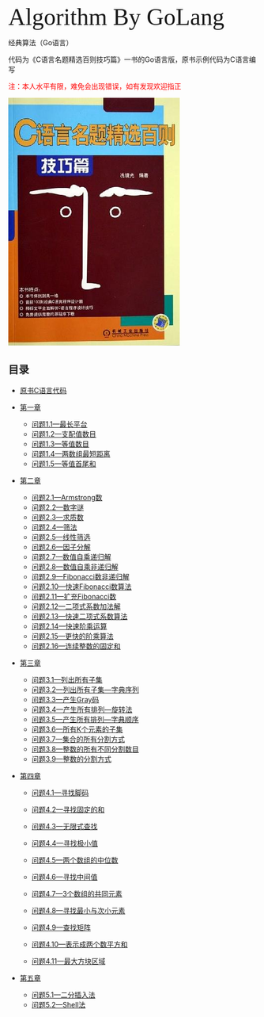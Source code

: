 <font face="FOT-Matisse Pro EB" size="7" align="center">Algorithm By GoLang</font>

经典算法（Go语言）

代码为《C语言名题精选百则技巧篇》一书的Go语言版，原书示例代码为C语言编写

<font color="red">注：本人水平有限，难免会出现错误，如有发现欢迎指正</font>

![](/图片/s26597278.jpg) 

## 目录

* [原书C语言代码](https://github.com/ruiqi0526/algorithm-by-golang/tree/master/书中源码（C语言）) 
* [第一章](https://github.com/ruiqi0526/algorithm-by-golang/tree/master/src/第一章) 
  * [问题1.1—最长平台](https://github.com/ruiqi0526/algorithm-by-golang/tree/master/src/第一章/问题1.1—最长平台) 
  * [问题1.2—支配值数目](https://github.com/ruiqi0526/algorithm-by-golang/tree/master/src/第一章/问题1.2—支配值数目) 
  * [问题1.3—等值数目](https://github.com/ruiqi0526/algorithm-by-golang/tree/master/src/第一章/问题1.3—等值数目) 
  * [问题1.4—两数组最短距离](https://github.com/ruiqi0526/algorithm-by-golang/tree/master/src/第一章/问题1.4—两数组最短距离) 
  * [问题1.5—等值首尾和](https://github.com/ruiqi0526/algorithm-by-golang/tree/master/src/第一章/问题1.5—等值首尾和) 
* [第二章](https://github.com/ruiqi0526/algorithm-by-golang/tree/master/src/第二章) 
  * [问题2.1—Armstrong数](https://github.com/ruiqi0526/algorithm-by-golang/tree/master/src/第二章/问题2.1—Armstrong数) 
  * [问题2.2—数字谜](https://github.com/ruiqi0526/algorithm-by-golang/tree/master/src/第二章/问题2.2—数字谜) 
  * [问题2.3—求质数](https://github.com/ruiqi0526/algorithm-by-golang/tree/master/src/第二章/问题2.3—求质数) 
  * [问题2.4—筛法](https://github.com/ruiqi0526/algorithm-by-golang/tree/master/src/第二章/问题2.4—筛法)
  * [问题2.5—线性筛选](https://github.com/ruiqi0526/algorithm-by-golang/tree/master/src/第二章/问题2.5—线性筛选)
  * [问题2.6—因子分解](https://github.com/ruiqi0526/algorithm-by-golang/tree/master/src/第二章/问题2.6—因子分解) 
  * [问题2.7—数值自乘递归解](https://github.com/ruiqi0526/algorithm-by-golang/tree/master/src/第二章/问题2.7—数值自乘递归解)
  * [问题2.8—数值自乘非递归解](https://github.com/ruiqi0526/algorithm-by-golang/tree/master/src/第二章/问题2.8—数值自乘非递归解) 
  * [问题2.9—Fibonacci数非递归解](https://github.com/ruiqi0526/algorithm-by-golang/tree/master/src/第二章/问题2.9—Fibonacci数非递归解) 
  * [问题2.10—快速Fibonacci数算法](https://github.com/ruiqi0526/algorithm-by-golang/tree/master/src/第二章/问题2.10—快速Fibonacci数算法) 
  * [问题2.11—扩充Fibonacci数](https://github.com/ruiqi0526/algorithm-by-golang/tree/master/src/第二章/问题2.11—扩充Fibonacci数) 
  * [问题2.12—二项式系数加法解](https://github.com/ruiqi0526/algorithm-by-golang/tree/master/src/第二章/问题2.12—二项式系数加法解) 
  * [问题2.13—快速二项式系数算法](https://github.com/ruiqi0526/algorithm-by-golang/tree/master/src/第二章/问题2.13—快速二项式系数算法) 
  * [问题2.14—快速阶乘运算](https://github.com/ruiqi0526/algorithm-by-golang/tree/master/src/第二章/问题2.14—快速阶乘运算) 
  * [问题2.15—更快的阶乘算法](https://github.com/ruiqi0526/algorithm-by-golang/tree/master/src/第二章/问题2.15—更快的阶乘算法) 
  *  [问题2.16—连续整数的固定和](https://github.com/ruiqi0526/algorithm-by-golang/tree/master/src/第二章/问题2.16—连续整数的固定和) 
* [第三章](https://github.com/ruiqi0526/algorithm-by-golang/tree/master/src/第三章)
  * [问题3.1—列出所有子集](https://github.com/ruiqi0526/algorithm-by-golang/tree/master/src/第三章/问题3.1—列出所有子集) 
  * [问题3.2—列出所有子集—字典序列](https://github.com/ruiqi0526/algorithm-by-golang/tree/master/src/第三章/问题3.2—列出所有子集—字典序列)
  * [问题3.3—产生Gray码](https://github.com/ruiqi0526/algorithm-by-golang/tree/master/src/第三章/问题3.3—产生Gray码)
  * [问题3.4—产生所有排列—旋转法](https://github.com/ruiqi0526/algorithm-by-golang/tree/master/src/第三章/问题3.4—产生所有排列—旋转法)
  * [问题3.5—产生所有排列—字典顺序](https://github.com/ruiqi0526/algorithm-by-golang/tree/master/src/第三章/问题3.5—产生所有排列—字典顺序)
  * [问题3.6—所有K个元素的子集](https://github.com/ruiqi0526/algorithm-by-golang/tree/master/src/第三章/问题3.6—所有K个元素的子集)
  * [问题3.7—集合的所有分割方式](https://github.com/ruiqi0526/algorithm-by-golang/tree/master/src/第三章/问题3.7—集合的所有分割方式)
  * [问题3.8—整数的所有不同分割数目](https://github.com/ruiqi0526/algorithm-by-golang/tree/master/src/第三章/问题3.8—整数的所有不同分割数目)
  * [问题3.9—整数的分割方式](https://github.com/ruiqi0526/algorithm-by-golang/tree/master/src/第三章/问题3.9—整数的分割方式)
* [第四章](https://github.com/ruiqi0526/algorithm-by-golang/tree/master/src/第四章)

  * [问题4.1—寻找脚码](https://github.com/ruiqi0526/algorithm-by-golang/tree/master/src/第四章/问题4.1—寻找脚码)

  * [问题4.2—寻找固定的和](https://github.com/ruiqi0526/algorithm-by-golang/tree/master/src/第四章/问题4.2—寻找固定的和)
  * [问题4.3—无限式查找](https://github.com/ruiqi0526/algorithm-by-golang/tree/master/src/第四章/问题4.3—无限式查找)
  * [问题4.4—寻找极小值](https://github.com/ruiqi0526/algorithm-by-golang/tree/master/src/第四章/问题4.4—寻找极小值)
  * [问题4.5—两个数组的中位数](https://github.com/ruiqi0526/algorithm-by-golang/tree/master/src/第四章/问题4.5—两个数组的中位数)
  * [问题4.6—寻找中间值](https://github.com/ruiqi0526/algorithm-by-golang/tree/master/src/第四章/问题4.6—寻找中间值)
  * [问题4.7—3个数组的共同元素](https://github.com/ruiqi0526/algorithm-by-golang/tree/master/src/第四章/问题4.7—3个数组的共同元素)
  * [问题4.8—寻找最小与次小元素](https://github.com/ruiqi0526/algorithm-by-golang/tree/master/src/第四章/问题4.8—寻找最小与次小元素)
  * [问题4.9—查找矩阵](https://github.com/ruiqi0526/algorithm-by-golang/tree/master/src/第四章/问题4.9—查找矩阵)
  * [问题4.10—表示成两个数平方和](https://github.com/ruiqi0526/algorithm-by-golang/tree/master/src/第四章/问题4.10—表示成两个数平方和)
  * [问题4.11—最大方块区域](https://github.com/ruiqi0526/algorithm-by-golang/tree/master/src/第四章/问题4.11—最大方块区域)
* [第五章](https://github.com/ruiqi0526/algorithm-by-golang/tree/master/src/第五章)
  * [问题5.1—二分插入法](https://github.com/ruiqi0526/algorithm-by-golang/tree/master/src/第五章/问题5.1—二分插入法)
  * [问题5.2—Shell法](https://github.com/ruiqi0526/algorithm-by-golang/tree/master/src/第五章/问题5.2—Shell法)





